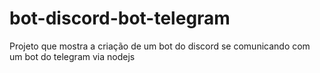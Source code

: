 # bot-discord-bot-telegram
Projeto que mostra a criação de um bot do discord se comunicando com um bot do telegram via nodejs
